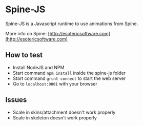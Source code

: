 # Spine-JS

Spine-JS is a Javascript runtime to use animations from Spine.

More info on Spine: [http://esotericsoftware.com](http://esotericsoftware.com)

## How to test

- Install NodeJS and NPM
- Start command `npm install` inside the spine-js folder
- Start command `grunt connect` to start the web server
- Go to `localhost:9001` with your browser

## Issues

- Scale in skins/attachment doesn't work properly
- Scale in skeleton doesn't work properly
